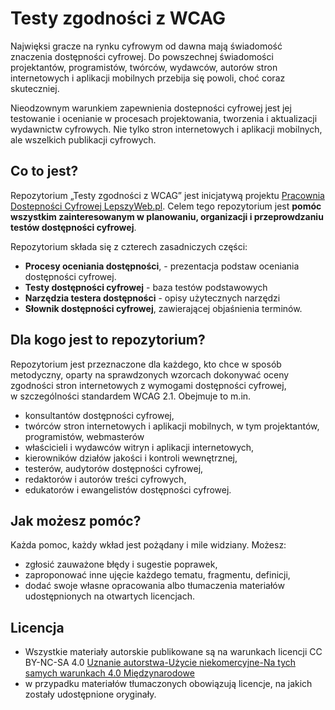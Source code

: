 # Testy zgodności z WCAG
Najwięksi gracze na rynku cyfrowym od dawna mają świadomość znaczenia dostępności cyfrowej. Do powszechnej świadomości projektantów, programistów, twórców, wydawców, autorów stron internetowych i aplikacji mobilnych przebija się powoli, choć coraz skuteczniej.

Nieodzownym warunkiem zapewnienia dostepności cyfrowej jest jej testowanie i&nbsp;ocenianie w&nbsp;procesach projektowania, tworzenia i&nbsp;aktualizacji wydawnictw cyfrowych. Nie tylko stron internetowych i aplikacji mobilnych, ale wszelkich publikacji cyfrowych.

## Co to jest?
Repozytorium „Testy zgodności z WCAG” jest inicjatywą projektu [Pracownia Dostepności Cyfrowej LepszyWeb.pl](https://lepszyweb.pl).
Celem tego repozytorium jest **pomóc wszystkim zainteresowanym w planowaniu, organizacji i przeprowdzaniu testów dostępności cyfrowej**.

Repozytorium składa się z czterech zasadniczych części:

- **Procesy oceniania dostępności**, - prezentacja podstaw oceniania dostępności cyfrowej.
- **Testy dostępności cyfrowej** - baza testów podstawowych
- **Narzędzia testera dostępności** - opisy użytecznych narzędzi 
- **Słownik dostępności cyfrowej**, zawierającej objaśnienia terminów.

## Dla kogo jest to repozytorium?
Repozytorium jest przeznaczone dla każdego, kto chce w sposób metodyczny, oparty na sprawdzonych wzorcach dokonywać oceny zgodności stron internetowych z wymogami dostępności cyfrowej, w&nbsp;szczególności standardem WCAG 2.1. Obejmuje to m.in.

- konsultantów dostępności cyfrowej,
- twórców stron internetowych i aplikacji mobilnych, w&nbsp;tym projektantów, programistów, webmasterów
- właścicieli i wydawców witryn i aplikacji internetowych,
- kierowników działów jakości i kontroli wewnętrznej,  
- testerów, audytorów dostępności cyfrowej,
- redaktorów i autorów treści cyfrowych, 
- edukatorów i ewangelistów dostępności cyfrowej.

## Jak możesz pomóc?
Każda pomoc, każdy wkład jest pożądany i mile widziany. Możesz:
- zgłosić zauważone błędy i sugestie poprawek,
- zaproponować inne ujęcie każdego tematu, fragmentu, definicji,
- dodać swoje własne opracowania albo tłumaczenia materiałów udostępnionych na otwartych licencjach.

## Licencja
- Wszystkie materiały autorskie publikowane są na warunkach licencji CC BY-NC-SA 4.0
[Uznanie autorstwa-Użycie niekomercyjne-Na tych samych warunkach 4.0 Międzynarodowe](https://creativecommons.org/licenses/by-nc-sa/4.0/deed.pl) 
- w przypadku materiałów tłumaczonych obowiązują licencje, na jakich zostały udostępnione oryginały.